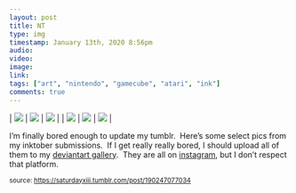 ```yaml
---
layout: post
title: NT
type: img
timestamp: January 13th, 2020 8:56pm
audio: 
video: 
image: 
link: 
tags: ["art", "nintendo", "gamecube", "atari", "ink"]
comments: true
---
```


| <img src="https://saturdayxiii.github.io/media/190247077034_0.jpg"/> | <img src="https://saturdayxiii.github.io/media/190247077034_1.jpg"/> | <img src="https://saturdayxiii.github.io/media/190247077034_2.jpg"/> |
| <img src="https://saturdayxiii.github.io/media/190247077034_3.jpg"/> | <img src="https://saturdayxiii.github.io/media/190247077034_4.jpg"/> | <img src="https://saturdayxiii.github.io/media/190247077034_5.jpg"/> |

I’m finally bored enough to update my tumblr.  Here’s some select 
pics from my inktober submissions.  If I get really really bored, I 
should upload all of them to my <a href="https://www.deviantart.com/saturdaythe13th" target="_blank">deviantart gallery</a>.  They are all on <a href="https://www.instagram.com/saturdayxiii/" target="_blank">instagram</a>, but I don’t respect that platform.<br/>
 
  
<small>source: https://saturdayxiii.tumblr.com/post/190247077034</small>